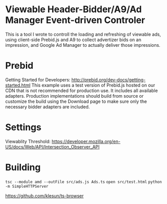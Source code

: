 # Viewable Header-Bidder/A9/Ad Manager Event-driven Controler

This is a tool I wrote to controll the loading and refreshing of viewable ads, using client-side Prebid.js and A9 to collect advertizer bids on an impression, and Google Ad Manager to actually deliver those impressions.

# Prebid
Getting Started for Developers: http://prebid.org/dev-docs/getting-started.html
This example uses a test version of Prebid.js hosted on our CDN that is not recommended for production use. It includes all available adapters. Production implementations should build from source or customize the build using the Download page to make sure only the necessary bidder adapters are included. 

# Settings
Viewablity Threshold: https://developer.mozilla.org/en-US/docs/Web/API/Intersection_Observer_API

# Building
`tsc --module amd --outFile src/ads.js Ads.ts`
`open src/test.html`
`python -m SimpleHTTPServer`

https://github.com/klesun/ts-browser